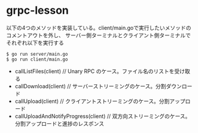 # grpc-lesson

以下の4つのメソッドを実装している。client/main.goで実行したいメソッドのコメントアウトを外し、
サーバー側ターミナルとクライアント側ターミナルでそれぞれ以下を実行する
```
$ go run server/main.go
$ go run client/main.go
```
- callListFiles(client) // Unary RPC のケース。ファイル名のリストを受け取る
- callDownload(client) // サーバーストリーミングのケース。分割ダウンロード
- callUpload(client) // クライアントストリーミングのケース。分割アップロード
- callUploadAndNotifyProgress(client) // 双方向ストリーミングのケース。分割アップロードと進捗のレスポンス
